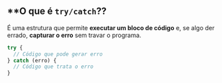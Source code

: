 
## **O que é `try/catch`??

É uma estrutura que permite **executar um bloco de código** e, se algo der errado, **capturar o erro** sem travar o programa.

```js
try {
  // Código que pode gerar erro
} catch (erro) {
  // Código que trata o erro
}
```